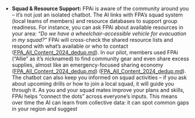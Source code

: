 - **Squad & Resource Support:** FPAi is aware of the community around you – it’s not just an isolated chatbot. The AI links with FPA’s squad system (local teams of members) and resource databases to support group readiness. For instance, you can ask FPAi about available resources in your area: _“Do we have a wheelchair-accessible vehicle for evacuation in my squad?”_ FPAi will cross-check the shared resource lists and respond with what’s available or who to contact ([FPA_All_Content_2024_dedup.md](file://xn--file-8chavoigzfxzbru5bsau7m%23:~:text=resource%20queries:%20allie,%20do%20we,its%20a%20special%20case-6u78dji/)). In our pilot, members used FPAi (“Allie” as it’s nicknamed) to find community gear and even share excess supplies, almost like an emergency-focused sharing economy ([FPA_All_Content_2024_dedup.md](file://file-8chavoigzfxzbru5bsau7m%23:~:text=we%20also%20integrated%20a%20rating,produce,%20strengthening%20community%20bonds%20daily/)) ([FPA_All_Content_2024_dedup.md](file://xn--file-8chavoigzfxzbru5bsau7m%23:~:text=resource%20queries:%20allie,%20do%20we,its%20a%20special%20case-6u78dji/)). The chatbot can also keep you informed on squad activities – if you ask about upcoming drills or how to join a local squad, it will guide you through it. As you and your squad mates improve your plans and skills, FPAi helps “connect the dots” across everyone’s inputs. This means over time the AI can learn from collective data: it can spot common gaps in your region and suggest